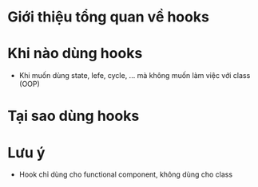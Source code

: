 # Giới thiệu tổng quan về hooks

# Khi nào dùng hooks
- Khi muốn dùng state, lefe, cycle, ... mà không muốn làm việc với class (OOP)

# Tại sao dùng hooks


# Lưu ý
- Hook chỉ dùng cho functional component, không dùng cho class